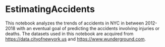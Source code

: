 # EstimatingAccidents
This notebook analyzes the trends of accidents in NYC in between 2012-2018 with an eventual goal of predicting the accidents involving injuries or deaths. The datasets used in this notebook are acquired from https://data.cityofnewyork.us and https://www.wunderground.com.
